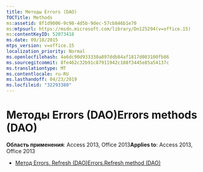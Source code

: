 ```yaml
---
title: Методы Errors (DAO)
TOCTitle: Methods
ms:assetid: 8f1d9006-9c98-4d5b-9dec-57cb846b1e70
ms:mtpsurl: https://msdn.microsoft.com/library/Dn125294(v=office.15)
ms:contentKeyID: 52073418
ms.date: 09/18/2015
mtps_version: v=office.15
localization_priority: Normal
ms.openlocfilehash: 4a6dc90d933330a897ddb84af1817d083100fb86
ms.sourcegitcommit: 8fe462c32b91c87911942c188f3445e85a54137c
ms.translationtype: MT
ms.contentlocale: ru-RU
ms.lasthandoff: 04/23/2019
ms.locfileid: "32293380"
---
```

# <a name="errors-methods-dao"></a><span data-ttu-id="a4b4d-102">Методы Errors (DAO)</span><span class="sxs-lookup"><span data-stu-id="a4b4d-102">Errors methods (DAO)</span></span>

<span data-ttu-id="a4b4d-103">**Область применения**: Access 2013, Office 2013</span><span class="sxs-lookup"><span data-stu-id="a4b4d-103">**Applies to**: Access 2013, Office 2013</span></span>

- [<span data-ttu-id="a4b4d-104">Метод Errors. Refresh (DAO)</span><span class="sxs-lookup"><span data-stu-id="a4b4d-104">Errors.Refresh method (DAO)</span></span>](errors-refresh-method-dao.md)

